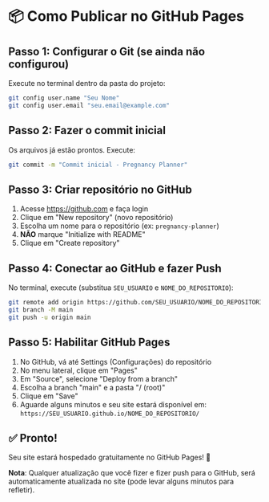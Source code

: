 # 📦 Como Publicar no GitHub Pages

## Passo 1: Configurar o Git (se ainda não configurou)
Execute no terminal dentro da pasta do projeto:

```bash
git config user.name "Seu Nome"
git config user.email "seu.email@example.com"
```

## Passo 2: Fazer o commit inicial
Os arquivos já estão prontos. Execute:

```bash
git commit -m "Commit inicial - Pregnancy Planner"
```

## Passo 3: Criar repositório no GitHub

1. Acesse https://github.com e faça login
2. Clique em "New repository" (novo repositório)
3. Escolha um nome para o repositório (ex: `pregnancy-planner`)
4. **NÃO** marque "Initialize with README"
5. Clique em "Create repository"

## Passo 4: Conectar ao GitHub e fazer Push

No terminal, execute (substitua `SEU_USUARIO` e `NOME_DO_REPOSITORIO`):

```bash
git remote add origin https://github.com/SEU_USUARIO/NOME_DO_REPOSITORIO.git
git branch -M main
git push -u origin main
```

## Passo 5: Habilitar GitHub Pages

1. No GitHub, vá até Settings (Configurações) do repositório
2. No menu lateral, clique em "Pages"
3. Em "Source", selecione "Deploy from a branch"
4. Escolha a branch "main" e a pasta "/ (root)"
5. Clique em "Save"
6. Aguarde alguns minutos e seu site estará disponível em:
   `https://SEU_USUARIO.github.io/NOME_DO_REPOSITORIO/`

## ✅ Pronto!

Seu site estará hospedado gratuitamente no GitHub Pages! 🎉

**Nota**: Qualquer atualização que você fizer e fizer push para o GitHub, será automaticamente atualizada no site (pode levar alguns minutos para refletir).

